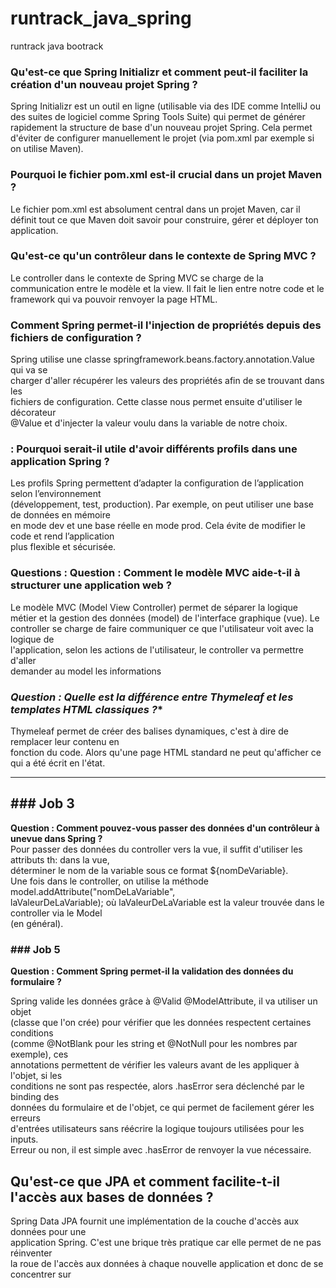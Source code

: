 # runtrack_java_spring
runtrack java bootrack

### Qu'est-ce que Spring Initializr et comment peut-il faciliter la création d'un nouveau projet Spring ?
Spring Initializr est un outil en ligne (utilisable via des IDE comme IntelliJ ou des suites de logiciel comme Spring Tools Suite) qui permet de générer rapidement la structure de base d'un nouveau projet Spring.
Cela permet d'éviter de configurer manuellement le projet (via pom.xml par exemple si on utilise Maven).


### Pourquoi le fichier pom.xml est-il crucial dans un projet Maven ?  
Le fichier pom.xml est absolument central dans un projet Maven, car il définit tout
ce que Maven doit savoir pour construire, gérer et déployer ton application.  
  
  
### Qu'est-ce qu'un contrôleur dans le contexte de Spring MVC ?   
Le controller dans le contexte de Spring MVC se charge de la communication entre le modèle et la view.
Il fait le lien entre notre code et le framework qui va pouvoir renvoyer la page HTML.  
  
### Comment Spring permet-il l'injection de propriétés depuis des fichiers de configuration ?  
Spring utilise une classe springframework.beans.factory.annotation.Value qui va se  
charger d'aller récupérer les valeurs des propriétés afin de se trouvant dans les  
fichiers de configuration. Cette classe nous permet ensuite d'utiliser le décorateur  
@Value et d'injecter la valeur voulu dans la variable de notre choix.    
  
### : Pourquoi serait-il utile d'avoir différents profils dans une application Spring ?    
Les profils Spring permettent d’adapter la configuration de l’application selon l’environnement  
(développement, test, production). Par exemple, on peut utiliser une base de données en mémoire  
en mode dev et une base réelle en mode prod. Cela évite de modifier le code et rend l’application   
plus flexible et sécurisée.  
  
###   **Questions : Question : Comment le modèle MVC aide-t-il à structurer une application web ?**  
Le modèle MVC (Model View Controller) permet de séparer la logique métier et la gestion des données (model) de l'interface graphique (vue).
Le controller se charge de faire communiquer ce que l'utilisateur voit avec la logique de  
l'application, selon les actions de l'utilisateur, le controller va permettre d'aller   
demander au model les informations   
  
### *Question : Quelle est la différence entre Thymeleaf et les templates HTML classiques ?**  
Thymeleaf permet de créer des balises dynamiques, c'est à dire de remplacer leur contenu en   
fonction du code. Alors qu'une page HTML standard ne peut qu'afficher ce qui a été écrit en l'état.  
  
---  
   

## ### Job 3
**Question : Comment pouvez-vous passer des données d'un contrôleur à unevue dans Spring ?**  
Pour passer des données du controller vers la vue, il suffit d'utiliser les attributs th: dans la vue,   
déterminer le nom de la variable sous ce format ${nomDeVariable}.  
Une fois dans le controller, on utilise la méthode model.addAttribute("nomDeLaVariable",   
laValeurDeLaVariable); où laValeurDeLaVariable est la valeur trouvée dans le controller via le Model   
(en général).  
  
### ### Job 5
**Question : Comment Spring permet-il la validation des données du formulaire ?**  

Spring valide les données grâce à @Valid @ModelAttribute, il va utiliser un objet  
(classe que l'on crée) pour vérifier que les données respectent certaines conditions  
(comme @NotBlank pour les string et @NotNull pour les nombres par exemple), ces   
annotations permettent de vérifier les valeurs avant de les appliquer à l'objet, si les   
conditions ne sont pas respectée, alors .hasError sera déclenché par le binding des   
données du formulaire et de l'objet, ce qui permet de facilement gérer les erreurs   
d'entrées utilisateurs sans réécrire la logique toujours utilisées pour les inputs.  
Erreur ou non, il est simple avec .hasError de renvoyer la vue nécessaire.  
  

## **Qu'est-ce que JPA et comment facilite-t-il l'accès aux bases de données ?**  

Spring Data JPA fournit une implémentation de la couche d'accès aux données pour une   
application Spring. C'est une brique très pratique car elle permet de ne pas réinventer  
la roue de l'accès aux données à chaque nouvelle application et donc de se concentrer sur  
  

  



